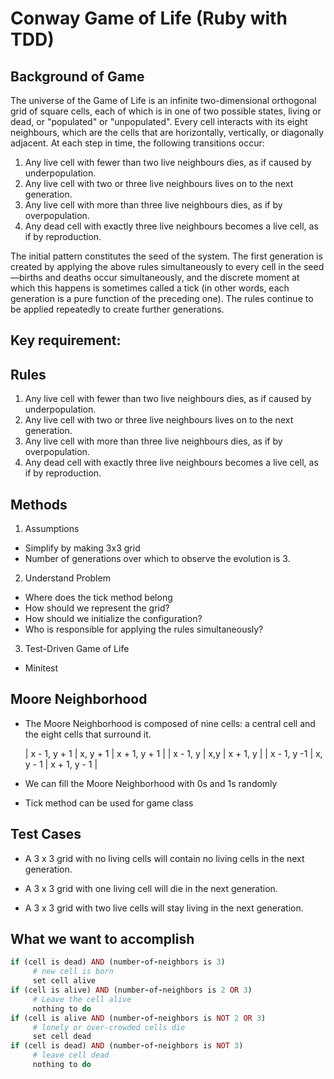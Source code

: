# Conway Game of Life (Ruby with TDD)

## Background of Game 

The universe of the Game of Life is an infinite two-dimensional orthogonal grid of square cells, each of which is in one of two possible states, living or dead, or "populated" or "unpopulated". Every cell interacts with its eight neighbours, which are the cells that are horizontally, vertically, or diagonally adjacent. At each step in time, the following transitions occur:

1. Any live cell with fewer than two live neighbours dies, as if caused by underpopulation.
2. Any live cell with two or three live neighbours lives on to the next generation.
3. Any live cell with more than three live neighbours dies, as if by overpopulation.
4. Any dead cell with exactly three live neighbours becomes a live cell, as if by reproduction.

The initial pattern constitutes the seed of the system. The first generation is created by applying the above rules simultaneously to every cell in the seed—births and deaths occur simultaneously, and the discrete moment at which this happens is sometimes called a tick (in other words, each generation is a pure function of the preceding one). The rules continue to be applied repeatedly to create further generations.

## Key requirement: 

## Rules 
1. Any live cell with fewer than two live neighbours dies, as if caused by underpopulation.
2. Any live cell with two or three live neighbours lives on to the next generation.
3. Any live cell with more than three live neighbours dies, as if by overpopulation.
4. Any dead cell with exactly three live neighbours becomes a live cell, as if by reproduction.

## Methods
1. Assumptions
- Simplify by making 3x3 grid
- Number of generations over which to observe the evolution is 3.

2. Understand Problem
- Where does the tick method belong
- How should we represent the grid?
- How should we initialize the configuration?
- Who is responsible for applying the rules simultaneously? 

3. Test-Driven Game of Life
- Minitest 

## Moore Neighborhood
- The Moore Neighborhood is composed of nine cells: a central cell and the eight cells that surround it.

  | x - 1, y + 1 | x, y + 1 | x + 1, y + 1 |
  | x - 1,  y    | x,y      | x + 1, y     |
  | x - 1, y -1  | x, y - 1 | x + 1, y - 1 |

- We can fill the Moore Neighborhood with 0s and 1s randomly
- Tick method can be used for game class 

## Test Cases 

- A 3 x 3 grid with no living cells will contain no living cells in the next generation.

- A 3 x 3 grid with one living cell will die in the next generation.

- A 3 x 3 grid with two live cells will stay living in the next generation.


## What we want to accomplish

``` ruby
if (cell is dead) AND (number-of-neighbors is 3)
     # new cell is born
     set cell alive
if (cell is alive) AND (number-of-neighbors is 2 OR 3)
     # Leave the cell alive
     nothing to do
if (cell is alive AND (number-of-neighbors is NOT 2 OR 3)
     # lonely or over-crowded cells die
     set cell dead
if (cell is dead) AND (number-of-neighbors is NOT 3)
     # leave cell dead
     nothing to do
```




